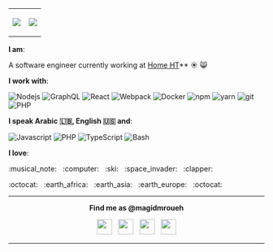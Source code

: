 <p align="center">
<table>
  <tr>
    <td>
<p align="center"><a href="https://magid.herokuapp.com"><img src="https://github-readme-stats.vercel.app/api/top-langs?username=magidmroueh&show_icons=true&bg_color=0B0B0B&title_color=88DCF4&text_color=fff&icon_color=88DCF4&hide_border=true" /></a></p>
    </td>
    <td>
<p align="center"><a href="https://magid.herokuapp.com"><img src="https://github-readme-stats.vercel.app/api?username=magidmroueh&show_icons=true&bg_color=0B0B0B&title_color=88DCF4&text_color=fff&icon_color=88DCF4&hide_border=true" /></a></p>
    </td>
  </tr>
</table>
</p>

**I am**:

A software engineer currently working at [Home HT](https://home.ht/)\*\*
:sunny: :smile_cat:

**I work with**:

<p>
  <img alt="Nodejs" src="https://img.shields.io/badge/-Nodejs-43853d?style=flat-square&logo=Node.js&logoColor=white" />
  <img alt="GraphQL" src="https://img.shields.io/badge/-GraphQL-E10098?style=flat-square&logo=graphql&logoColor=white" />
  <img alt="React" src="https://img.shields.io/badge/-React-61DAFB?style=flat-square&logo=react&logoColor=white" />
  <img alt="Webpack" src="https://img.shields.io/badge/-Webpack-8DD6F9?style=flat-square&logo=webpack&logoColor=white" /> 
  <img alt="Docker" src="https://img.shields.io/badge/-Docker-2496ED?style=flat-square&logo=docker&logoColor=white" />
  <img alt="npm" src="https://img.shields.io/badge/-NPM-CB3837?style=flat-square&logo=npm&logoColor=white" />
  <img alt="yarn" src="https://img.shields.io/badge/-YARN-2188B6?style=flat-square&logo=yarn&logoColor=white" />
  <img alt="git" src="https://img.shields.io/badge/-Git-F05032?style=flat-square&logo=git&logoColor=white" />
  <img alt="PHP" src="https://img.shields.io/badge/-PHP-5849BE?style=flat-square&logo=php&logoColor=white" />
</p>

**I speak Arabic :lebanon:, English :us: and**:

<p>
    <img alt="Javascript" src="https://img.shields.io/badge/-Javascript-F7DF1E?style=flat-square&logo=javascript&logoColor=white" />
    <img alt="PHP" src="https://img.shields.io/badge/-PHP-0175C2?style=flat-square&logo=php&logoColor=white" />
    <img alt="TypeScript" src="https://img.shields.io/badge/-Typescript-0095D5?style=flat-square&logo=kotlin&logoColor=white" />
    <img alt="Bash" src="https://img.shields.io/badge/-Bash-000000?style=flat-square&logo=gnu-bash&logoColor=white" />
</p>

**I love**:

<p> :musical_note: &nbsp; :computer: &nbsp; :ski: &nbsp; :space_invader: &nbsp; :clapper:</p>
<p>:octocat: &nbsp; :earth_africa: &nbsp; :earth_asia: &nbsp; :earth_europe: &nbsp; :octocat: </p>

---

<p align="center">
  <b>Find me as @magidmroueh</b>
  <p align="center">
    <a href="https://linkedin.com/in/magid-mroueh"><img src="https://svgshare.com/i/SiT.svg" height=30 /></a>
    &nbsp;
    <a href="https://stackoverflow.com/users/3090394/magidmroueh"><img src="https://svgshare.com/i/ShT.svg" height=30 /></a>
    &nbsp;
    <a href="https://instagram.com/magidmroueh"><img src="https://svgshare.com/i/ShE.svg" height=30 /></a>
    &nbsp;
    <a href="https://twitter.com/magidmroueh"><img src="https://svgshare.com/i/SiG.svg" height=30 /></a>
  </p>
</p>

---
